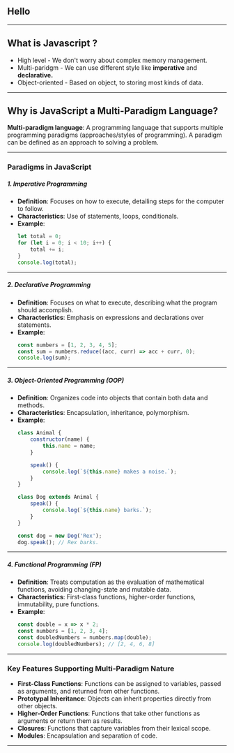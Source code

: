 ## Hello
---
## **What is Javascript** ?
- High level - We don't worry about complex memory management.
- Multi-paridgm - We can use different style like **imperative** and **declarative.**
- Object-oriented - Based on object, to storing most kinds of data.
---
## **Why is JavaScript a Multi-Paradigm Language?**
**Multi-paradigm language**: A programming language that supports multiple programming paradigms (approaches/styles of programming). A paradigm can be defined as an approach to solving a problem.

---
### **Paradigms in JavaScript** 

##### 1. **Imperative Programming**
   - **Definition**: Focuses on how to execute, detailing steps for the computer to follow.
   - **Characteristics**: Use of statements, loops, conditionals.
   - **Example**: 
     ```javascript
     let total = 0;
     for (let i = 0; i < 10; i++) {
         total += i;
     }
     console.log(total);
     ```


---
##### 2. **Declarative Programming**
   - **Definition**: Focuses on what to execute, describing what the program should accomplish.
   - **Characteristics**: Emphasis on expressions and declarations over statements.
   - **Example**: 
     ```javascript
     const numbers = [1, 2, 3, 4, 5];
     const sum = numbers.reduce((acc, curr) => acc + curr, 0);
     console.log(sum);
     ```

---
##### 3. **Object-Oriented Programming (OOP)**
   - **Definition**: Organizes code into objects that contain both data and methods.
   - **Characteristics**: Encapsulation, inheritance, polymorphism.
   - **Example**: 
     ```javascript
     class Animal {
         constructor(name) {
             this.name = name;
         }

         speak() {
             console.log(`${this.name} makes a noise.`);
         }
     }

     class Dog extends Animal {
         speak() {
             console.log(`${this.name} barks.`);
         }
     }

     const dog = new Dog('Rex');
     dog.speak(); // Rex barks.
     ```

---
##### 4. **Functional Programming (FP)**
   - **Definition**: Treats computation as the evaluation of mathematical functions, avoiding changing-state and mutable data.
   - **Characteristics**: First-class functions, higher-order functions, immutability, pure functions.
   - **Example**: 
     ```javascript
     const double = x => x * 2;
     const numbers = [1, 2, 3, 4];
     const doubledNumbers = numbers.map(double);
     console.log(doubledNumbers); // [2, 4, 6, 8]
     ```

---
### Key Features Supporting Multi-Paradigm Nature

- **First-Class Functions**: Functions can be assigned to variables, passed as arguments, and returned from other functions.
- **Prototypal Inheritance**: Objects can inherit properties directly from other objects.
- **Higher-Order Functions**: Functions that take other functions as arguments or return them as results.
- **Closures**: Functions that capture variables from their lexical scope.
- **Modules**: Encapsulation and separation of code.
---
